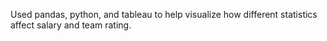 Used pandas, python, and tableau to help visualize how different statistics affect salary and team rating.
